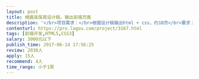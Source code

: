 ```yaml
---                
layout: post       
title: 根据高保真设计稿，输出前端页面           
description: '</br>项目需求：</br>根据设计稿输出html + css，约10页</br>要求：</br>css文件可读性强</br>html结构清晰。</br>可能会出现一些类似slider的控件，仅需提供html和css样式即可。</br>'     
contenturl: https://pro.lagou.com/project/3167.html      
tags: [前端开发,HTML5,CSS3]            
salary: 3000元以下          
publish_time: 2017-06-14 17:56:25         
review: 2038人                   
apply: 15人                   
recommend: 4人                   
time_range: 小于1周              
---                 
```

